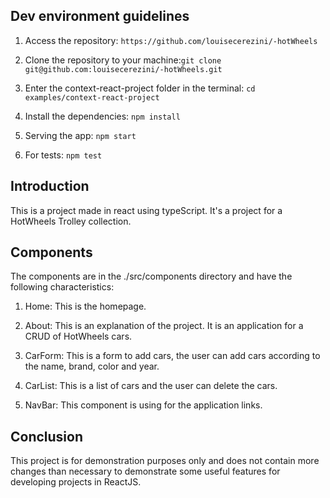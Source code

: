 
## Dev environment guidelines

1. Access the repository:
 `https://github.com/louisecerezini/-hotWheels`
2. Clone the repository to your machine:`git clone git@github.com:louisecerezini/-hotWheels.git`

3. Enter the context-react-project folder in the terminal: `cd examples/context-react-project`

4. Install the dependencies: `npm install`

5. Serving the app: `npm start`

6. For tests: `npm test`

## Introduction 

This is a project made in react using typeScript. It's a project for a HotWheels Trolley collection.

## Components

The components are in the ./src/components directory and have the following characteristics:

1. Home: This is the homepage. 

2. About: This is an explanation of the project. It is an application for a CRUD of HotWheels cars.

3. CarForm: This is a form to add cars, the user can add cars according to the name, brand, color and year.  

4. CarList: This is a list of cars and the user can delete the cars. 

5. NavBar: This component is using for the application links. 

## Conclusion
This project is for demonstration purposes only and does not contain more changes than necessary to demonstrate some useful features for developing projects in ReactJS.
